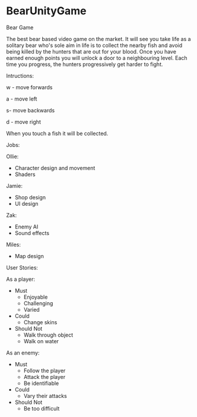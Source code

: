 # BearUnityGame
Bear Game

The best bear based video game on the market. It will see you take life as a solitary bear who's sole aim in life is to collect the nearby fish and avoid being killed by the hunters that are out for your blood. Once you have earned enough points you will unlock a door to a neighbouring level. Each time you progress, the hunters progressively get harder to fight.

Intructions:

w - move forwards

a - move left

s- move backwards

d - move right

When you touch a fish it will be collected.


Jobs:

Ollie:
* Character design and movement
* Shaders

Jamie:
* Shop design
* UI design

Zak:
* Enemy AI
* Sound effects

Miles:
* Map design

 
User Stories:


As a player:
 
- Must
  - Enjoyable
  - Challenging
  - Varied
- Could
  - Change skins
- Should Not
  - Walk through object
  - Walk on water
  
As an enemy:

- Must
  - Follow the player
  - Attack the player
  - Be identifiable
- Could
  - Vary their attacks
- Should Not
  - Be too difficult
